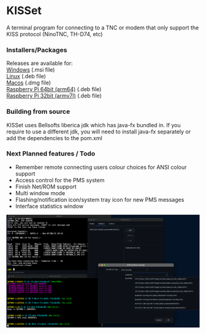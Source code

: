 # KISSet

A terminal program for connecting to a TNC or modem that only support the KISS protocol (NinoTNC, TH-D74, etc)

### Installers/Packages

Releases are available for:<br /><a href="https://github.com/piemmm/KISSet/releases/tag/windows-latest">Windows</a> (.msi file)
<br/><a href="https://github.com/piemmm/KISSet/releases/tag/ubuntu-latest">Linux</a> (.deb file)
<br/><a href="https://github.com/piemmm/KISSet/releases/tag/macos-latest">Macos</a> (.dmg file)
<br/><a href="https://github.com/piemmm/KISSet/releases/tag/rpi-arm64-latest">Raspberry Pi 64bit (arm64)</a> (.deb file)
<br/><a href="https://github.com/piemmm/KISSet/releases/tag/rpi-armv7l-latest">Raspberry Pi 32bit (armv7l)</a> (.deb file)

### Building from source

KISSet uses Bellsofts liberica jdk which has java-fx bundled in. If you require to use a different jdk, you will need to install java-fx separately or add the dependencies to the pom.xml


### Next Planned features / Todo

* Remember remote connecting users colour choices for ANSI colour support
* Access control for the PMS system
* Finish Net/ROM support
* Multi window mode
* Flashing/notification icon/system tray icon for new PMS messages
* Interface statistics window


![Picture of running node](./doc/screen2.png)

